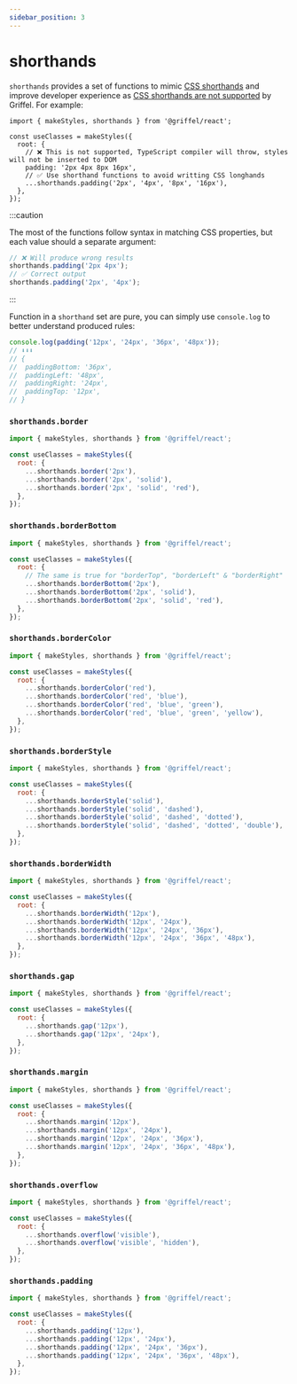 ```yaml
---
sidebar_position: 3
---
```


# shorthands

`shorthands` provides a set of functions to mimic [CSS shorthands](https://developer.mozilla.org/en-US/docs/Web/CSS/Shorthand_properties) and improve developer experience as [CSS shorthands are not supported](/react/guides/limitations#css-shorthands-are-not-supported) by Griffel. For example:

```tsx
import { makeStyles, shorthands } from '@griffel/react';

const useClasses = makeStyles({
  root: {
    // ❌ This is not supported, TypeScript compiler will throw, styles will not be inserted to DOM
    padding: '2px 4px 8px 16px',
    // ✅ Use shorthand functions to avoid writting CSS longhands
    ...shorthands.padding('2px', '4px', '8px', '16px'),
  },
});
```

:::caution

The most of the functions follow syntax in matching CSS properties, but each value should a separate argument:

```js
// ❌ Will produce wrong results
shorthands.padding('2px 4px');
// ✅ Correct output
shorthands.padding('2px', '4px');
```

:::

Function in a `shorthand` set are pure, you can simply use `console.log` to better understand produced rules:

```js
console.log(padding('12px', '24px', '36px', '48px'));
// ⬇️⬇️⬇️
// {
//  paddingBottom: '36px',
//  paddingLeft: '48px',
//  paddingRight: '24px',
//  paddingTop: '12px',
// }
```

### `shorthands.border`

```js
import { makeStyles, shorthands } from '@griffel/react';

const useClasses = makeStyles({
  root: {
    ...shorthands.border('2px'),
    ...shorthands.border('2px', 'solid'),
    ...shorthands.border('2px', 'solid', 'red'),
  },
});
```

### `shorthands.borderBottom`

```js
import { makeStyles, shorthands } from '@griffel/react';

const useClasses = makeStyles({
  root: {
    // The same is true for "borderTop", "borderLeft" & "borderRight"
    ...shorthands.borderBottom('2px'),
    ...shorthands.borderBottom('2px', 'solid'),
    ...shorthands.borderBottom('2px', 'solid', 'red'),
  },
});
```

### `shorthands.borderColor`

```js
import { makeStyles, shorthands } from '@griffel/react';

const useClasses = makeStyles({
  root: {
    ...shorthands.borderColor('red'),
    ...shorthands.borderColor('red', 'blue'),
    ...shorthands.borderColor('red', 'blue', 'green'),
    ...shorthands.borderColor('red', 'blue', 'green', 'yellow'),
  },
});
```

### `shorthands.borderStyle`

```js
import { makeStyles, shorthands } from '@griffel/react';

const useClasses = makeStyles({
  root: {
    ...shorthands.borderStyle('solid'),
    ...shorthands.borderStyle('solid', 'dashed'),
    ...shorthands.borderStyle('solid', 'dashed', 'dotted'),
    ...shorthands.borderStyle('solid', 'dashed', 'dotted', 'double'),
  },
});
```

### `shorthands.borderWidth`

```js
import { makeStyles, shorthands } from '@griffel/react';

const useClasses = makeStyles({
  root: {
    ...shorthands.borderWidth('12px'),
    ...shorthands.borderWidth('12px', '24px'),
    ...shorthands.borderWidth('12px', '24px', '36px'),
    ...shorthands.borderWidth('12px', '24px', '36px', '48px'),
  },
});
```

### `shorthands.gap`

```js
import { makeStyles, shorthands } from '@griffel/react';

const useClasses = makeStyles({
  root: {
    ...shorthands.gap('12px'),
    ...shorthands.gap('12px', '24px'),
  },
});
```

### `shorthands.margin`

```js
import { makeStyles, shorthands } from '@griffel/react';

const useClasses = makeStyles({
  root: {
    ...shorthands.margin('12px'),
    ...shorthands.margin('12px', '24px'),
    ...shorthands.margin('12px', '24px', '36px'),
    ...shorthands.margin('12px', '24px', '36px', '48px'),
  },
});
```

### `shorthands.overflow`

```js
import { makeStyles, shorthands } from '@griffel/react';

const useClasses = makeStyles({
  root: {
    ...shorthands.overflow('visible'),
    ...shorthands.overflow('visible', 'hidden'),
  },
});
```

### `shorthands.padding`

```js
import { makeStyles, shorthands } from '@griffel/react';

const useClasses = makeStyles({
  root: {
    ...shorthands.padding('12px'),
    ...shorthands.padding('12px', '24px'),
    ...shorthands.padding('12px', '24px', '36px'),
    ...shorthands.padding('12px', '24px', '36px', '48px'),
  },
});
```
